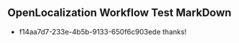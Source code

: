 ## OpenLocalization Workflow Test MarkDown
* f14aa7d7-233e-4b5b-9133-650f6c903ede 
thanks!<!--HONumber=Mar16_HO3-->

